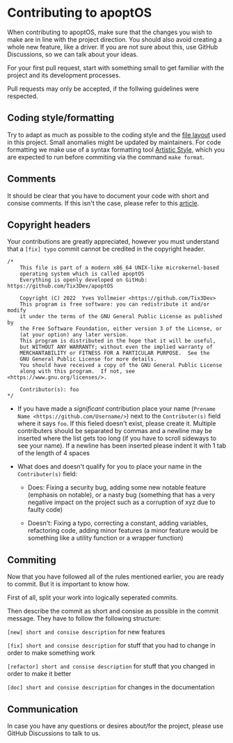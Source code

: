 # Contributing to apoptOS

When contributing to apoptOS, make sure that the changes you wish to make are in line with the project direction. You should also avoid creating a whole new feature, like a driver. If you are not sure about this, use GitHub Discussions, so we can talk about your ideas.

For your first pull request, start with something small to get familiar with the project and its development processes.

Pull requests may only be accepted, if the follwing guidelines were respected.

## Coding style/formatting

Try to adapt as much as possible to the coding style and the [file layout](https://github.com/Tix3Dev/apoptOS/blob/main/misc/default_file_layout.md) used in this project. Small anomalies might be updated by maintainers.
For code formatting we make use of a syntax formatting tool [Artistic Style](http://astyle.sourceforge.net/), which you are expected to run before commiting via the command `make format`.

## Comments

It should be clear that you have to document your code with short and consise comments. If this isn't the case, please refer to this [article](https://stackoverflow.blog/2021/12/23/best-practices-for-writing-code-comments/).

## Copyright headers

Your contributions are greatly appreciated, however you must understand that a `[fix] typo` commit cannot be credited in the copyright header.


```
/*
	This file is part of a modern x86_64 UNIX-like microkernel-based
    operating system which is called apoptOS
	Everything is openly developed on GitHub: https://github.com/Tix3Dev/apoptOS

	Copyright (C) 2022  Yves Vollmeier <https://github.com/Tix3Dev>
	This program is free software: you can redistribute it and/or modify
	it under the terms of the GNU General Public License as published by
	the Free Software Foundation, either version 3 of the License, or
	(at your option) any later version.
	This program is distributed in the hope that it will be useful,
	but WITHOUT ANY WARRANTY; without even the implied warranty of
	MERCHANTABILITY or FITNESS FOR A PARTICULAR PURPOSE.  See the
	GNU General Public License for more details.
	You should have received a copy of the GNU General Public License
	along with this program.  If not, see <https://www.gnu.org/licenses/>.
	
	Contributor(s): foo
*/
```

- If you have made a *significant* contribution place your name (`Prename Name <https://github.com/Username/>`) next to the `Contributer(s)` field where it says `foo`. If this fieled doesn't exist, please create it.
Multiple contributers should be separated by commas and a newline may be inserted where the list gets too long (if you have to scroll sideways to see your name).
If a newline has been inserted please indent it with 1 tab of the length of 4 spaces

- What does and doesn't qualify for you to place your name in the `Contributer(s)` field:
  - Does: Fixing a security bug, adding some new notable feature (emphasis on notable), or a nasty bug (something that has a very negative impact on the project such as a corruption of xyz due to faulty code)

  - Doesn't: Fixing a typo, correcting a constant, adding variables, refactoring code, adding minor features (a minor feature would be something like a utility function or a wrapper function)

## Commiting

Now that you have followed all of the rules mentioned earlier, you are ready to commit. But it is important to know how.

First of all, split your work into logically seperated commits.

Then describe the commit as short and consise as possible in the commit message. They have to follow the following structure:

```[new] short and consise description``` for new features

```[fix] short and consise description``` for stuff that you had to change in order to make something work

```[refactor] short and consise description``` for stuff that you changed in order to make it better

```[doc] short and consise description``` for changes in the documentation

## Communication

In case you have any questions or desires about/for the project, please use GitHub Discussions to talk to us.
